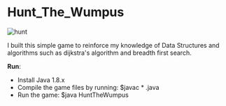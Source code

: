 # Hunt_The_Wumpus

![hunt](https://user-images.githubusercontent.com/29693087/42975760-00c4aea8-8b8c-11e8-87a9-240bfde80fce.png)

I built this simple game to reinforce my knowledge of Data Structures and algorithms such as dijkstra's algorithm and breadth first search.

**Run**: 

  - Install Java 1.8.x 
  - Compile the game files by running: $javac * .java
  - Run the game: $java HuntTheWumpus
